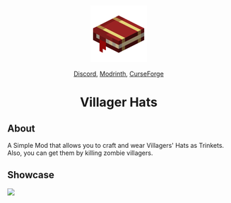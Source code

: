 <div align="center">
<img alt="Icon" src="src\main\resources\assets\villager-hats\icon.png" width="128">

[Discord](https://discord.gg/DcemWeskeZ), [Modrinth](https://modrinth.com/mod/villager-hats), [CurseForge](https://curseforge.com/minecraft/mc-mods/villager-hats-mod)
# Villager Hats
</div>

## About

A Simple Mod that allows you to craft and wear Villagers' Hats as Trinkets. Also, you can get them by killing zombie villagers.

## Showcase

<img src="https://media.forgecdn.net/attachments/383/396/hats.png" width="400">
